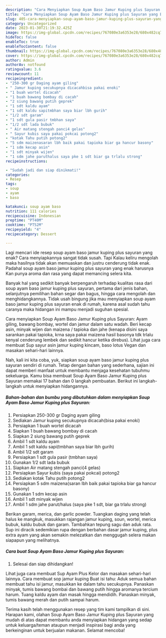 ```yaml
---
description: "Cara Menyiapkan Soup Ayam Baso Jamur Kuping plus Sayuran yang Bisa Manjain Lidah, Buat Buka Puasa Bikin Ngiler"
title: "Cara Menyiapkan Soup Ayam Baso Jamur Kuping plus Sayuran yang Bisa Manjain Lidah, Buat Buka Puasa Bikin Ngiler"
slug: 405-cara-menyiapkan-soup-ayam-baso-jamur-kuping-plus-sayuran-yang-bisa-manjain-lidah-buat-buka-puasa-bikin-ngiler
category: Uncategorized
date: 2023-01-30T21:19:32.425Z
image: https://img-global.cpcdn.com/recipes/767080e3a6353e28/680x482cq70/soup-ayam-baso-jamur-kuping-plus-sayuran-foto-resep-utama.jpg
hideToc: false
enableToc: true
enableTocContent: false
thumbnail: https://img-global.cpcdn.com/recipes/767080e3a6353e28/680x482cq70/soup-ayam-baso-jamur-kuping-plus-sayuran-foto-resep-utama.jpg
cover: https://img-global.cpcdn.com/recipes/767080e3a6353e28/680x482cq70/soup-ayam-baso-jamur-kuping-plus-sayuran-foto-resep-utama.jpg
author: Admin
authorAv: notfound
ratingvalue: 3.6
reviewcount: 11
recipeingredient:
- "250-300 gr Daging ayam giling"
- " Jamur kuping secukupnya dicacahbisa pakai enoki"
- "1 buah wortel dicacah"
- "1 buah bawang bombay di cacah"
- "2 siung bawang putih geprek"
- "1 sdt kaldu ayam"
- "1 sdt kaldu sapitmbhan saya biar lbh gurih"
- "1/2 sdt garam"
- "1 sdt gula pasir tmbhan saya"
- "1/2 sdt lada bubuk"
- " Air matang stengah panci4 gelas"
- " Sayur kubis saya pakai pokcai potong2"
- "kotak Tahu putih potong2"
- "5 sdm maizenasaran lbh baik pakai tapioka biar ga hancur basony"
- "1 sdm kecap asin"
- "1 sdt minyak wijen"
- "1 sdm jahe paruthalus saya pke 1 sdt biar ga trlalu strong"
recipeinstructions:

- "Sudah jadi dan siap dinikmati!"
categories:
- Resep
tags:
- soup
- ayam
- baso

katakunci: soup ayam baso 
nutrition: 111 calories
recipecuisine: Indonesian
preptime: "PT40M"
cooktime: "PT52M"
recipeyield: "4"
recipecategory: Dessert

---
```



Lagi mencari ide resep soup ayam baso jamur kuping plus sayuran yang enak? Cara menyiapkannya sangat tidak susah. Tapi Kalau keliru mengolah maka hasilnya tidak akan memuaskan dan justru cenderung tidak enak. Padahal soup ayam baso jamur kuping plus sayuran yang enak harusnya Kan punya aroma dan rasa yang dapat memancing selera kita.


Banyak hal yang sedikit banyak berpengaruh terhadap kualitas rasa dari soup ayam baso jamur kuping plus sayuran, pertama dari jenis bahan, selanjutnya pemilihan bahan segar dan bagus, hingga cara mengolah dan menghidangkannya. Tidak usah bingung jika mau menyiapkan soup ayam baso jamur kuping plus sayuran enak di rumah, karena asal sudah tahu caranya maka hidangan ini mampu menjadi suguhan spesial.

Cara menyiapkan Soup Ayam Baso Jamur Kuping plus Sayuran: Ayam giling, bawang bombay, wortel dan jamur dalam satu wadah. Beri kecap asin, minyak wijen dan maizena / tapioka dan jahe (kenapa disini saya sarankan pakai tapioka, krna saya pakai maizena hasil basonya tdk trlalu kenyal cenderung lembek dan sedikit hancur ketika direbus). Lihat juga cara membuat Sup sayur asin jamur kuping kincam, baso lotus Vegan dan masakan sehari-hari lainnya.


Nah, kali ini kita coba, yuk, siapkan soup ayam baso jamur kuping plus sayuran sendiri di rumah. Tetap dengan bahan yang sederhana, sajian ini dapat memberi manfaat untuk membantu menjaga kesehatan tubuhmu sekeluarga. Kamu bisa membuat Soup Ayam Baso Jamur Kuping plus Sayuran memakai 17 bahan dan 0 langkah pembuatan. Berikut ini langkah-langkah untuk menyiapkan hidangannya.

<!--inarticleads1-->

##### Bahan-bahan dan bumbu yang dibutuhkan dalam menyiapkan Soup Ayam Baso Jamur Kuping plus Sayuran:

1. Persiapkan 250-300 gr Daging ayam giling
1. Sediakan  Jamur kuping secukupnya dicacah(bisa pakai enoki)
1. Persiapkan 1 buah wortel dicacah
1. Siapkan 1 buah bawang bombay di cacah
1. Siapkan 2 siung bawang putih geprek
1. Ambil 1 sdt kaldu ayam
1. Ambil 1 sdt kaldu sapi(tmbhan saya biar lbh gurih)
1. Ambil 1/2 sdt garam
1. Persiapkan 1 sdt gula pasir (tmbhan saya)
1. Gunakan 1/2 sdt lada bubuk
1. Siapkan  Air matang stengah panci(4 gelas)
1. Persiapkan  Sayur kubis (saya pakai pokcai) potong2
1. Sediakan kotak Tahu putih potong2
1. Persiapkan 5 sdm maizena(saran lbh baik pakai tapioka biar ga hancur basony)
1. Gunakan 1 sdm kecap asin
1. Ambil 1 sdt minyak wijen
1. Ambil 1 sdm jahe parut/halus (saya pke 1 sdt, biar ga trlalu strong)


Berikan garam, merica, dan garlic powder. Tuangkan daging yang telah halus ke mangkuk, masukkan rajangan jamur kuping, soun, wortel, merica bubuk, kaldu bubuk dan garam. Tambahkan tepung sagu dan aduk rata. Sup ini diracik sedemikian rupa dengan berbahan dasar jamur kuping, plus extra ayam yang akan semakin melezatkan dan menggugah selera makan siapapun yang melihatnya. 

<!--inarticleads2-->

##### Cara buat Soup Ayam Baso Jamur Kuping plus Sayuran:


1. Selesai dan siap dihidangkan!

Lihat juga cara membuat Sup Ayam Plus Kelor dan masakan sehari-hari lainnya. Cara membuat sop jamur kuping Buat isi tahu: Aduk semua bahan membuat tahu isi jamur, masukkan ke dalam tahu secukupnya. Panaskan minyak, tumis bawang bombai dan bawang putih hingga aromanya tercium harum. Tuang kaldu ayam dan masak hingga mendidih. Panaskan minyak, tumis bawang merah dan putih sampai harum. 

Terima kasih telah menggunakan resep yang tim kami tampilkan di sini. Harapan kami, olahan Soup Ayam Baso Jamur Kuping plus Sayuran yang mudah di atas dapat membantu anda menyiapkan hidangan yang sedap untuk keluarga/teman ataupun menjadi inspirasi bagi anda yang berkeinginan untuk berjualan makanan. Selamat mencoba!

